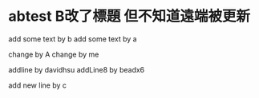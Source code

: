 # abtest B改了標題 但不知道遠端被更新
add some text by b
add some text by a

change by A
change by me

addline by davidhsu
addLine8 by beadx6

add new line by c